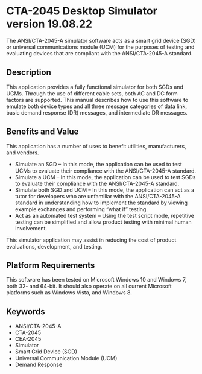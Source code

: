# CTA-2045 Desktop Simulator version 19.08.22

The ANSI/CTA-2045-A simulator software acts as a smart grid device (SGD) or universal communications module (UCM) for the purposes of testing and evaluating devices that are compliant with the ANSI/CTA-2045-A standard.

## Description
This application provides a fully functional simulator for both SGDs and UCMs. Through the use of different cable sets, both AC and DC form factors are supported. This manual describes how to use this software to emulate both device types and all three message categories of data link, basic demand response (DR) messages, and intermediate DR messages.

## Benefits and Value
This application has a number of uses to benefit utilities, manufacturers, and vendors.
- Simulate an SGD – In this mode, the application can be used to test UCMs to evaluate their compliance with the ANSI/CTA-2045-A standard.
- Simulate a UCM – In this mode, the application can be used to test SGDs to evaluate their compliance with the ANSI/CTA-2045-A standard.
- Simulate both SGD and UCM – In this mode, the application can act as a tutor for developers who are unfamiliar with the ANSI/CTA-2045-A standard in understanding how to implement the standard by viewing example exchanges and performing “what if” testing.
- Act as an automated test system – Using the test script mode, repetitive testing can be simplified and allow product testing with minimal human involvement.

This simulator application may assist in reducing the cost of product evaluations, development, and testing.

## Platform Requirements
This software has been tested on Microsoft Windows 10 and Windows 7, both 32- and 64-bit. It should also operate on all current Microsoft platforms such as Windows Vista, and Windows 8.

## Keywords
- ANSI/CTA-2045-A 
- CTA-2045
- CEA-2045
- Simulator
- Smart Grid Device (SGD)
- Universal Communication Module (UCM)
- Demand Response
